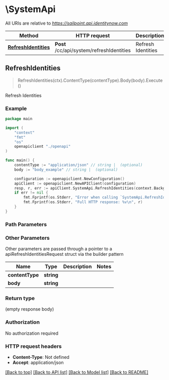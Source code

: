 # \SystemApi

All URIs are relative to *https://sailpoint.api.identitynow.com*

Method | HTTP request | Description
------------- | ------------- | -------------
[**RefreshIdentities**](SystemApi.md#RefreshIdentities) | **Post** /cc/api/system/refreshIdentities | Refresh Identities



## RefreshIdentities

> RefreshIdentities(ctx).ContentType(contentType).Body(body).Execute()

Refresh Identities



### Example

```go
package main

import (
    "context"
    "fmt"
    "os"
    openapiclient "./openapi"
)

func main() {
    contentType := "application/json" // string |  (optional)
    body := "body_example" // string |  (optional)

    configuration := openapiclient.NewConfiguration()
    apiClient := openapiclient.NewAPIClient(configuration)
    resp, r, err := apiClient.SystemApi.RefreshIdentities(context.Background()).ContentType(contentType).Body(body).Execute()
    if err != nil {
        fmt.Fprintf(os.Stderr, "Error when calling `SystemApi.RefreshIdentities``: %v\n", err)
        fmt.Fprintf(os.Stderr, "Full HTTP response: %v\n", r)
    }
}
```

### Path Parameters



### Other Parameters

Other parameters are passed through a pointer to a apiRefreshIdentitiesRequest struct via the builder pattern


Name | Type | Description  | Notes
------------- | ------------- | ------------- | -------------
 **contentType** | **string** |  | 
 **body** | **string** |  | 

### Return type

 (empty response body)

### Authorization

No authorization required

### HTTP request headers

- **Content-Type**: Not defined
- **Accept**: application/json

[[Back to top]](#) [[Back to API list]](../README.md#documentation-for-api-endpoints)
[[Back to Model list]](../README.md#documentation-for-models)
[[Back to README]](../README.md)

